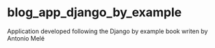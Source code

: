 # blog_app_django_by_example
Application developed following the Django by example book writen by Antonio Melé
